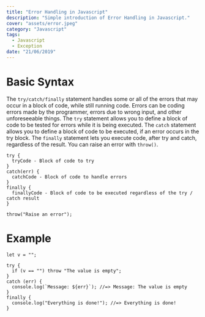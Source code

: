 ```yaml
---
title: "Error Handling in Javascript"
description: "Simple introduction of Error Handling in Javascript."
cover: "assets/error.jpeg"
category: "Javascript"
tags:
  - Javascript
  - Exception
date: "21/06/2019"
---
```

# Basic Syntax

The `try/catch/finally` statement handles some or all of the errors that may occur in a block of code, while still running code.
Errors can be coding errors made by the programmer, errors due to wrong input, and other unforeseeable things.
The `try` statement allows you to define a block of code to be tested for errors while it is being executed.
The `catch` statement allows you to define a block of code to be executed, if an error occurs in the try block.
The `finally` statement lets you execute code, after try and catch, regardless of the result.
You can raise an error with `throw()`.

```JS
try {
  tryCode - Block of code to try
}
catch(err) {
  catchCode - Block of code to handle errors
}
finally {
  finallyCode - Block of code to be executed regardless of the try / catch result
}

throw("Raise an error");
```

# Example

```JS
let v = "";

try {
  if (v == "") throw "The value is empty";
}
catch (err) {
  console.log(`Message: ${err}`); //=> Message: The value is empty
}
finally {
  console.log("Everything is done!"); //=> Everything is done!
}
```
